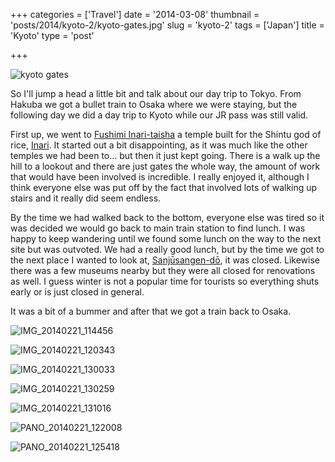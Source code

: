 +++
categories = ['Travel']
date = '2014-03-08'
thumbnail = 'posts/2014/kyoto-2/kyoto-gates.jpg'
slug = 'kyoto-2'
tags = ['Japan']
title = 'Kyoto'
type = 'post'

+++

![kyoto gates](kyoto-gates.jpg)

So I'll jump a head a little bit and talk about our day trip to Tokyo. From Hakuba we got a bullet train to Osaka where we were staying, but the following day we did a day trip to Kyoto while our JR pass was still valid.

First up, we went to [Fushimi Inari-taisha](http://en.wikipedia.org/wiki/Fushimi_Inari-taisha) a temple built for the Shintu god of rice, [Inari](http://en.wikipedia.org/wiki/Inari_%C5%8Ckami). It started out a bit disappointing, as it was much like the other temples we had been to... but then it just kept going. There is a walk up the hill to a lookout and there are just gates the whole way, the amount of work that would have been involved is incredible. I really enjoyed it, although I think everyone else was put off by the fact that involved lots of walking up stairs and it really did seem endless.

By the time we had walked back to the bottom, everyone else was tired so it was decided we would go back to main train station to find lunch. I was happy to keep wandering until we found some lunch on the way to the next site but was outvoted. We had a really good lunch, but by the time we got to the next place I wanted to look at, [Sanjūsangen-dō](http://en.wikipedia.org/wiki/Sanj%C5%ABsangen-d%C5%8D), it was closed. Likewise there was a few museums nearby but they were all closed for renovations as well. I guess winter is not a popular time for tourists so everything shuts early or is just closed in general.

It was a bit of a bummer and after that we got a train back to Osaka.

![IMG_20140221_114456](img_20140221_114456.jpg)

![IMG_20140221_120343](img_20140221_120343.jpg)

![IMG_20140221_130033](img_20140221_130033.jpg)

![IMG_20140221_130259](img_20140221_130259.jpg)

![IMG_20140221_131016](img_20140221_131016.jpg)

![PANO_20140221_122008](pano_20140221_122008.jpg)

![PANO_20140221_125418](pano_20140221_125418.jpg)